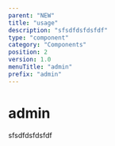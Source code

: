 ```yaml
---
parent: "NEW"
title: "usage"
description: "sfsdfdsfdsfdf"
type: "component"
category: "Components"
position: 2
version: 1.0
menuTitle: "admin"
prefix: "admin"
---
```


# admin

<!-- > This component was based on the admin component of [Vuetify](https://vuetifyjs.com/en/components/admin/ "Vuetify's admin component")

## Usage -->

sfsdfdsfdsfdf

<!-- Component template need to be here -->

<doc-component :file="'NEW/admin/NEW_admin-usage'" :name="'admin'"></doc-component >
